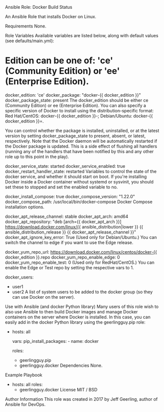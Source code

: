 Ansible Role: Docker
Build Status

An Ansible Role that installs Docker on Linux.

Requirements
None.

Role Variables
Available variables are listed below, along with default values (see defaults/main.yml):

# Edition can be one of: 'ce' (Community Edition) or 'ee' (Enterprise Edition).
docker_edition: 'ce'
docker_package: "docker-{{ docker_edition }}"
docker_package_state: present
The docker_edition should be either ce (Community Edition) or ee (Enterprise Edition). You can also specify a specific version of Docker to install using the distribution-specific format: Red Hat/CentOS: docker-{{ docker_edition }}-<VERSION>; Debian/Ubuntu: docker-{{ docker_edition }}=<VERSION>.

You can control whether the package is installed, uninstalled, or at the latest version by setting docker_package_state to present, absent, or latest, respectively. Note that the Docker daemon will be automatically restarted if the Docker package is updated. This is a side effect of flushing all handlers (running any of the handlers that have been notified by this and any other role up to this point in the play).

docker_service_state: started
docker_service_enabled: true
docker_restart_handler_state: restarted
Variables to control the state of the docker service, and whether it should start on boot. If you're installing Docker inside a Docker container without systemd or sysvinit, you should set these to stopped and set the enabled variable to no.

docker_install_compose: true
docker_compose_version: "1.22.0"
docker_compose_path: /usr/local/bin/docker-compose
Docker Compose installation options.

docker_apt_release_channel: stable
docker_apt_arch: amd64
docker_apt_repository: "deb [arch={{ docker_apt_arch }}] https://download.docker.com/linux/{{ ansible_distribution|lower }} {{ ansible_distribution_release }} {{ docker_apt_release_channel }}"
docker_apt_ignore_key_error: True
(Used only for Debian/Ubuntu.) You can switch the channel to edge if you want to use the Edge release.

docker_yum_repo_url: https://download.docker.com/linux/centos/docker-{{ docker_edition }}.repo
docker_yum_repo_enable_edge: 0
docker_yum_repo_enable_test: 0
(Used only for RedHat/CentOS.) You can enable the Edge or Test repo by setting the respective vars to 1.

docker_users:
  - user1
  - user2
A list of system users to be added to the docker group (so they can use Docker on the server).

Use with Ansible (and docker Python library)
Many users of this role wish to also use Ansible to then build Docker images and manage Docker containers on the server where Docker is installed. In this case, you can easily add in the docker Python library using the geerlingguy.pip role:

- hosts: all

  vars:
    pip_install_packages:
      - name: docker

  roles:
    - geerlingguy.pip
    - geerlingguy.docker
Dependencies
None.

Example Playbook
- hosts: all
  roles:
    - geerlingguy.docker
License
MIT / BSD

Author Information
This role was created in 2017 by Jeff Geerling, author of Ansible for DevOps.